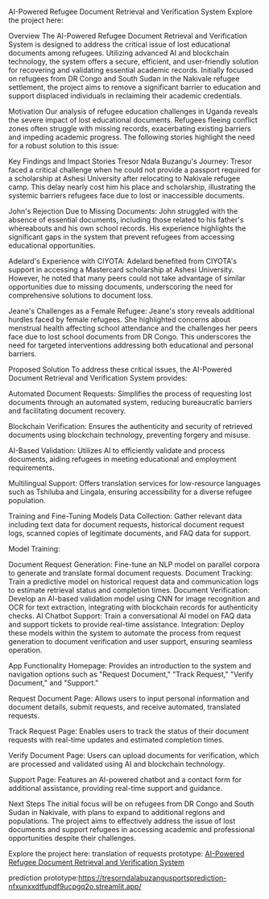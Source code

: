 AI-Powered Refugee Document Retrieval and Verification System
Explore the project here:


Overview
The AI-Powered Refugee Document Retrieval and Verification System is designed to address the critical issue of lost educational documents among refugees. Utilizing advanced AI and blockchain technology, the system offers a secure, efficient, and user-friendly solution for recovering and validating essential academic records. Initially focused on refugees from DR Congo and South Sudan in the Nakivale refugee settlement, the project aims to remove a significant barrier to education and support displaced individuals in reclaiming their academic credentials.

Motivation
Our analysis of refugee education challenges in Uganda reveals the severe impact of lost educational documents. Refugees fleeing conflict zones often struggle with missing records, exacerbating existing barriers and impeding academic progress. The following stories highlight the need for a robust solution to this issue:

Key Findings and Impact Stories
Tresor Ndala Buzangu's Journey: Tresor faced a critical challenge when he could not provide a passport required for a scholarship at Ashesi University after relocating to Nakivale refugee camp. This delay nearly cost him his place and scholarship, illustrating the systemic barriers refugees face due to lost or inaccessible documents.

John's Rejection Due to Missing Documents: John struggled with the absence of essential documents, including those related to his father's whereabouts and his own school records. His experience highlights the significant gaps in the system that prevent refugees from accessing educational opportunities.

Adelard's Experience with CIYOTA: Adelard benefited from CIYOTA's support in accessing a Mastercard scholarship at Ashesi University. However, he noted that many peers could not take advantage of similar opportunities due to missing documents, underscoring the need for comprehensive solutions to document loss.

Jeane's Challenges as a Female Refugee: Jeane's story reveals additional hurdles faced by female refugees. She highlighted concerns about menstrual health affecting school attendance and the challenges her peers face due to lost school documents from DR Congo. This underscores the need for targeted interventions addressing both educational and personal barriers.

Proposed Solution
To address these critical issues, the AI-Powered Document Retrieval and Verification System provides:

Automated Document Requests: Simplifies the process of requesting lost documents through an automated system, reducing bureaucratic barriers and facilitating document recovery.

Blockchain Verification: Ensures the authenticity and security of retrieved documents using blockchain technology, preventing forgery and misuse.

AI-Based Validation: Utilizes AI to efficiently validate and process documents, aiding refugees in meeting educational and employment requirements.

Multilingual Support: Offers translation services for low-resource languages such as Tshiluba and Lingala, ensuring accessibility for a diverse refugee population.

Training and Fine-Tuning Models
Data Collection: Gather relevant data including text data for document requests, historical document request logs, scanned copies of legitimate documents, and FAQ data for support.

Model Training:

Document Request Generation: Fine-tune an NLP model on parallel corpora to generate and translate formal document requests.
Document Tracking: Train a predictive model on historical request data and communication logs to estimate retrieval status and completion times.
Document Verification: Develop an AI-based validation model using CNN for image recognition and OCR for text extraction, integrating with blockchain records for authenticity checks.
AI Chatbot Support: Train a conversational AI model on FAQ data and support tickets to provide real-time assistance.
Integration: Deploy these models within the system to automate the process from request generation to document verification and user support, ensuring seamless operation.

App Functionality
Homepage: Provides an introduction to the system and navigation options such as "Request Document," "Track Request," "Verify Document," and "Support."

Request Document Page: Allows users to input personal information and document details, submit requests, and receive automated, translated requests.

Track Request Page: Enables users to track the status of their document requests with real-time updates and estimated completion times.

Verify Document Page: Users can upload documents for verification, which are processed and validated using AI and blockchain technology.

Support Page: Features an AI-powered chatbot and a contact form for additional assistance, providing real-time support and guidance.

Next Steps
The initial focus will be on refugees from DR Congo and South Sudan in Nakivale, with plans to expand to additional regions and populations. The project aims to effectively address the issue of lost documents and support refugees in accessing academic and professional opportunities despite their challenges.

Explore the project here: 
translation of requests prototype: [AI-Powered Refugee Document Retrieval and Verification System](https://ai-powered-refugee-document-retrieval-and-verification-system.streamlit.app/)

prediction prototype:https://tresorndalabuzangusportsprediction-nfxunxxdtfupdf9ucpgq2o.streamlit.app/







